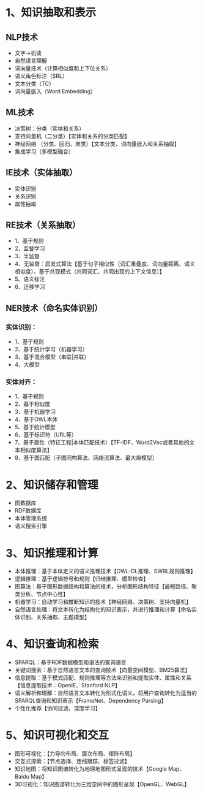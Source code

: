 # 1、知识抽取和表示
## NLP技术
- 文字->机读
- 自然语言理解  
- 词向量技术（计算相似度和上下位关系）
- 语义角色标注（SRL）
- 文本分类（TC）
- 词向量嵌入（Word Embedding）

  


## ML技术
- 决策树：分类（实体和关系）
- 支持向量机（二分类）【实体和关系的分类匹配】
- 神经网络 （分类、回归、聚类）【文本分类、词向量嵌入和关系抽取】
- 集成学习（多模型融合）
## IE技术（实体抽取）
- 实体识别
- 关系识别
- 属性抽取

## RE技术（关系抽取）
- 1、基于规则
- 2、监督学习
- 3、半监督
- 4、无监督：启发式算法【基于句子相似性（词汇重叠度、词向量距离、语义相似度）、基于共现模式（共同词汇、共同出现的上下文信息）】
- 5、语义标注
- 6、迁移学习


## NER技术（命名实体识别）
### 实体识别：
- 1、基于规则
- 2、基于统计学习（机器学习）
- 3、基于混合模型（串联|并联）
- 4、大模型
### 实体对齐：
- 1、基于规则
- 2、基于相似度
- 3、基于机器学习
- 4、基于OWL本体
- 5、基于统计模型
- 6、基于标识符（URL等）
- 7、基于属性（特征工程|本体匹配技术）【TF-IDF、Word2Vec或者其他的文本相似度算法】
- 8、基于图匹配（子图同构算法、网络流算法、最大熵模型）

# 2、知识储存和管理
- 图数据库
- RDF数据库
- 本体管理系统
- 语义搜索引擎
# 3、知识推理和计算
- 本体推理：基于本体定义的语义推理技术【OWL-DL推理、SWRL规则推理】
- 逻辑推理：基于逻辑符号和规则【归结推理、模型检查】
- 图算法：基于图形数据结构和算法的技术，分析图形结构特征【最短路径、聚类分析、节点中心性】
- 机器学习：自动学习和推断知识的技术【神经网络、决策树、支持向量机】
- 自然语言处理：将文本转化为结构化的知识表示，并进行推理和计算【命名实体识别、关系抽取、主题模型】
# 4、知识查询和检索
- SPARQL：基于RDF数据模型和语法的查询语言
- 关键词搜索：基于自然语言文本的查询技术【向量空间模型、BM25算法】
- 信息提取：基于模式匹配、规则推理等方法来识别和提取实体、属性和关系【信息提取技术：OpenIE、Stanford NLP】
- 语义解析和理解：自然语言文本转化为形式化语义，将用户查询转化为适当的SPARQL查询和知识表示【FrameNet、Dependency Parsing】
- 个性化推荐【协同过滤、深度学习】
# 5、知识可视化和交互
- 图形可视化：【力导向布局、层次布局、矩阵布局】
- 交互式探索：【节点选择、连线跟踪、标签过滤】
- 知识地图：将知识图谱转化为地理地图形式呈现的技术【Google Map、Baidu Map】
- 3D可视化：知识图谱转化为三维空间中的图形呈现【OpenGL、WebGL】
